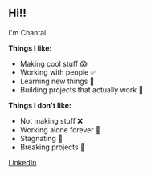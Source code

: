 ## Hi!! 
I'm Chantal

**Things I like:**
- Making cool stuff 😱
- Working with people ✅
- Learning new things 🤔
- Building projects that actually work 💯

**Things I don't like:**
- Not making stuff ❌
- Working alone forever 🐺
- Stagnating 🥱
- Breaking projects 🥀



[LinkedIn](www.linkedin.com/in/chantal-zhang)  






<!--
**chantalzhang/chantalzhang** is a ✨ _special_ ✨ repository because its `README.md` (this file) appears on your GitHub profile.

Here are some ideas to get you started:

- 🔭 I’m currently working on ...
- 🌱 I’m currently learning ...
- 👯 I’m looking to collaborate on ...
- 🤔 I’m looking for help with ...
- 💬 Ask me about ...
- 📫 How to reach me: ...
- 😄 Pronouns: ...
- ⚡ Fun fact: ...
-->
